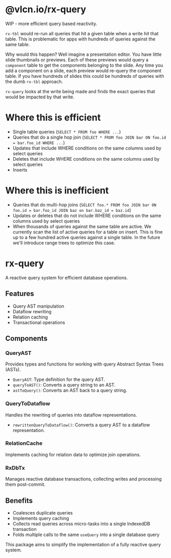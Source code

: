 # @vlcn.io/rx-query

WIP - more efficient query based reactivity.

`rx-tbl` would re-run all queries that hit a given table when a write hit that table. This is problematic for apps with hundreds of queries against the same table.

Why would this happen? Well imagine a presentation editor. You have little slide thumbnails or previews. Each of these previews would query a `component` table to get the components belonging to the slide. Any time you add a component on a slide, each preview would re-query the component table. If you have hundreds of slides this could be hundreds of queries with the dumb `rx-tbl` approach.

`rx-query` looks at the write being made and finds the exact queries that would be impacted by that write.

# Where this is efficient

- Single table queries (`SELECT * FROM foo WHERE ...`)
- Queries that do a single hop join (`SELECT * FROM foo JOIN bar ON foo.id = bar.foo_id WHERE ...`)
- Updates that include WHERE conditions on the same columns used by select queries
- Deletes that include WHERE conditions on the same columns used by select queries
- Inserts

# Where this is inefficient

- Queries that do multi-hop joins (`SELECT foo.* FROM foo JOIN bar ON foo.id = bar.foo_id JOIN baz on bar.baz_id = baz.id`)
- Updates or deletes that do not include WHERE conditions on the same columns used by select queries
- When thousands of queries against the same table are active. We currently scan the list of active queries for a table on insert. This is fine up to a few hundred active queries against a single table. In the future we'll introduce range trees to optimize this case.
# rx-query

A reactive query system for efficient database operations.

## Features

- Query AST manipulation
- Dataflow rewriting
- Relation caching
- Transactional operations

## Components

### QueryAST

Provides types and functions for working with query Abstract Syntax Trees (ASTs).

- `QueryAST`: Type definition for the query AST.
- `queryToAST()`: Converts a query string to an AST.
- `astToQuery()`: Converts an AST back to a query string.

### QueryToDataflow

Handles the rewriting of queries into dataflow representations.

- `rewrittenQueryToDataflow()`: Converts a query AST to a dataflow representation.

### RelationCache

Implements caching for relation data to optimize join operations.

### RxDbTx

Manages reactive database transactions, collecting writes and processing them post-commit.

## Benefits

- Coalesces duplicate queries
- Implements query caching
- Collects read queries across micro-tasks into a single IndexedDB transaction
- Folds multiple calls to the same `useQuery` into a single database query

This package aims to simplify the implementation of a fully reactive query system.
